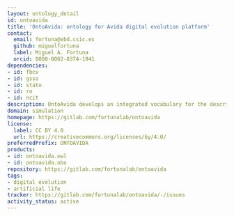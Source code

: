 ```yaml
---
layout: ontology_detail
id: ontoavida
title: 'OntoAvida: ontology for Avida digital evolution platform'
contact:
  email: fortuna@ebd.csic.es
  github: miguelfortuna
  label: Miguel A. Fortuna
  orcid: 0000-0002-8374-1941
dependencies:
- id: fbcv
- id: gsso
- id: stato
- id: ro
- id: ncit
description: OntoAvida develops an integrated vocabulary for the description of the most widely-used computational approach for studying evolution using digital organisms (i.e., self-replicating computer programs that evolve within a user-defined computational environment).
domain: simulation
homepage: https://gitlab.com/fortunalab/ontoavida
license:
  label: CC BY 4.0
  url: https://creativecommons.org/licenses/by/4.0/
preferredPrefix: ONTOAVIDA
products:
- id: ontoavida.owl
- id: ontoavida.obo
repository: https://gitlab.com/fortunalab/ontoavida
tags:
- digital evolution
- artificial life
tracker: https://gitlab.com/fortunalab/ontoavida/-/issues
activity_status: active
---
```

